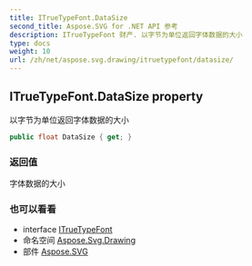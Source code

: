 ```yaml
---
title: ITrueTypeFont.DataSize
second_title: Aspose.SVG for .NET API 参考
description: ITrueTypeFont 财产. 以字节为单位返回字体数据的大小
type: docs
weight: 10
url: /zh/net/aspose.svg.drawing/itruetypefont/datasize/
---
```

## ITrueTypeFont.DataSize property

以字节为单位返回字体数据的大小

```csharp
public float DataSize { get; }
```

### 返回值

字体数据的大小

### 也可以看看

* interface [ITrueTypeFont](../)
* 命名空间 [Aspose.Svg.Drawing](../../itruetypefont/)
* 部件 [Aspose.SVG](../../../)


